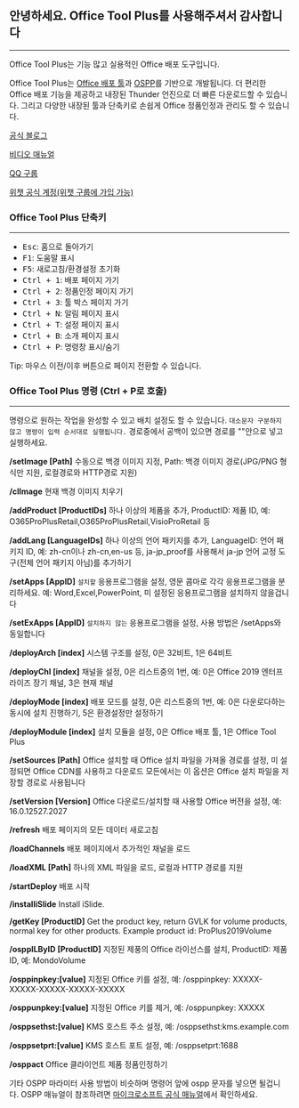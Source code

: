 ## 안녕하세요. Office Tool Plus를 사용해주셔서 감사합니다

---

Office Tool Plus는 기능 많고 실용적인 Office 배포 도구입니다.

Office Tool Plus는 [Office 배포 툴](https://aka.ms/ODT)과 [OSPP](https://docs.microsoft.com/en-us/DeployOffice/vlactivation/tools-to-manage-volume-activation-of-office)를 기반으로 개발됩니다. 더 편리한 Office 배포 기능을 제공하고 내장된 Thunder 언진으로 더 빠른 다운로드할 수 있습니다. 그리고 다양한 내장된 툴과 단축키로 손쉽게 Office 정품인정과 관리도 할 수 있습니다.

[공식 블로그](https://www.coolhub.top/)

[비디오 매뉴얼](https://space.bilibili.com/23627347)

[QQ 구룹](https://otp.landian.vip/zh-cn/#about)

[위챗 공식 계정(위챗 구룹에 가입 가능)](https://otp.landian.vip/grouplink/wechat.html)

### Office Tool Plus 단축키

---

- <kbd>Esc</kbd>: 홈으로 돌아가기
- <kbd>F1</kbd>: 도움말 표시
- <kbd>F5</kbd>: 새로고침/환경설정 초기화
- <kbd>Ctrl + 1</kbd>: 배포 페이지 가기
- <kbd>Ctrl + 2</kbd>: 정품인정 페이지 가기
- <kbd>Ctrl + 3</kbd>: 툴 박스 페이지 가기
- <kbd>Ctrl + N</kbd>: 알림 페이지 표시
- <kbd>Ctrl + T</kbd>: 설정 페이지 표시
- <kbd>Ctrl + B</kbd>: 소개 페이지 표시
- <kbd>Ctrl + P</kbd>: 명령창 표시/숨기

Tip: 마우스 이전/이후 버튼으로 페이지 전환할 수 있습니다.

### Office Tool Plus 명령 (Ctrl + P로 호출)

---

명령으로 원하는 작업을 완성할 수 있고 배치 설정도 할 수 있습니다. `대소문자 구분하지 않고 명령이 입력 순서대로 실행됩니다.` 경로중에서 공백이 있으면 경로를 ""안으로 넣고 실행하세요.

**/setImage [Path]** 수동으로 백경 이미지 지정, Path: 백경 이미지 경로(JPG/PNG 형식만 지원, 로컬경로와 HTTP경로 지원)

**/clImage** 현재 백경 이미지 치우기

**/addProduct [ProductIDs]** 하나 이상의 제품을 추가, ProductID: 제품 ID, 예: O365ProPlusRetail,O365ProPlusRetail,VisioProRetail 등

**/addLang [LanguageIDs]** 하나 이상의 언어 패키지를 추가, LanguageID: 언어 패키지 ID, 예: zh-cn이나 zh-cn,en-us 등, ja-jp_proof를 사용해서 ja-jp 언어 교정 도구(전체 언어 패키지 아님)를 추가하기

**/setApps [AppID]** `설치할` 응용프로그램을 설정, 영문 콤마로 각각 응용프로그램을 분리하세요. 예: Word,Excel,PowerPoint, 미 설정된 응용프로그램을 설치하지 않을겁니다

**/setExApps [AppID]** `설치하지 않는` 응용프로그램을 설정, 사용 방법은 /setApps와 동일합니다

**/deployArch [index]** 시스템 구조를 설정, 0은 32비트, 1은 64비트

**/deployChl [index]** 채널을 설정, 0은 리스트중의 1번, 예: 0은 Office 2019 엔터프라이즈 장기 채널, 3은 현재 채널

**/deployMode [index]** 배포 모드를 설정, 0은 리스트중의 1번, 예: 0은 다운로다하는 동시에 설치 진행하기, 5은 환경설정만 설정하기

**/deployModule [index]** 설치 모듈을 설정, 0은 Office 배포 툴, 1은 Office Tool Plus

**/setSources [Path]** Office 설치할 때 Office 설치 파일을 가져올 경로를 설정, 미 설정되면 Office CDN를 사용하고 다운로드 모든에서는 이 옵션은 Office 설치 파일을 저장할 경로로 사용됩니다

**/setVersion [Version]** Office 다운로드/설치할 때 사용할 Office 버전을 설정, 예: 16.0.12527.2027

**/refresh** 배포 페이지의 모든 데이터 새로고침

**/loadChannels** 배포 페이지에서 추가적인 채널을 로드

**/loadXML [Path]** 하나의 XML 파일을 로드, 로컬과 HTTP 경로를 지원

**/startDeploy** 배포 시작

**/installiSlide** Install iSlide.

**/getKey [ProductID]** Get the product key, return GVLK for volume products, normal key for other products. Example product id: ProPlus2019Volume

**/osppILByID [ProductID]** 지정된 제풍의 Office 라이선스를 설치, ProductID: 제품 ID, 예: MondoVolume

**/osppinpkey:[value]** 지정된 Office 키를 설정, 예: /osppinpkey: XXXXX-XXXXX-XXXXX-XXXXX-XXXXX

**/osppunpkey:[value]** 지정된 Office 키를 제거, 예: /osppunpkey: XXXXX

**/osppsethst:[value]** KMS 호스트 주소 설정, 예: /osppsethst:kms.example.com

**/osppsetprt:[value]** KMS 호스트 포트 설정, 예: /osppsetprt:1688

**/osppact** Office 클라이언트 제품 정품인정하기

기타 OSPP 마라미터 사용 방법이 비슷하며 명령어 앞에 ospp 문자를 넣으면 될겁니다. OSPP 매뉴얼이 참조하려면 [마이크로소프트 공식 매뉴얼](https://docs.microsoft.com/ko-kr/deployoffice/vlactivation/tools-to-manage-volume-activation-of-office)에서 확인하세요.

